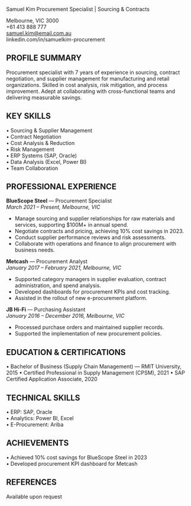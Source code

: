Samuel Kim
Procurement Specialist | Sourcing & Contracts

Melbourne, VIC 3000  
+61 413 888 777  
samuel.kim@email.com.au  
linkedin.com/in/samuelkim-procurement

## PROFILE SUMMARY

Procurement specialist with 7 years of experience in sourcing, contract negotiation, and supplier management for manufacturing and retail organizations. Skilled in cost analysis, risk mitigation, and process improvement. Adept at collaborating with cross-functional teams and delivering measurable savings.

## KEY SKILLS

• Sourcing & Supplier Management  
• Contract Negotiation  
• Cost Analysis & Reduction  
• Risk Management  
• ERP Systems (SAP, Oracle)  
• Data Analysis (Excel, Power BI)  
• Team Collaboration

## PROFESSIONAL EXPERIENCE

**BlueScope Steel** — Procurement Specialist  
_March 2021 – Present, Melbourne, VIC_

- Manage sourcing and supplier relationships for raw materials and services, supporting $100M+ in annual spend.
- Negotiate contracts and pricing, achieving 10% cost savings in 2023.
- Conduct supplier performance reviews and risk assessments.
- Collaborate with operations and finance to align procurement with business needs.

**Metcash** — Procurement Analyst  
_January 2017 – February 2021, Melbourne, VIC_

- Supported category managers in supplier evaluation, contract administration, and spend analysis.
- Developed dashboards for procurement KPIs and cost tracking.
- Assisted in the rollout of new e-procurement platform.

**JB Hi-Fi** — Purchasing Assistant  
_January 2016 – December 2016, Melbourne, VIC_

- Processed purchase orders and maintained supplier records.
- Supported the implementation of new procurement policies.

## EDUCATION & CERTIFICATIONS

• Bachelor of Business (Supply Chain Management) — RMIT University, 2015
• Certified Professional in Supply Management (CPSM), 2021
• SAP Certified Application Associate, 2020

## TECHNICAL SKILLS

• ERP: SAP, Oracle  
• Analytics: Power BI, Excel  
• E-Procurement: Ariba

## ACHIEVEMENTS

• Achieved 10% cost savings for BlueScope Steel in 2023  
• Developed procurement KPI dashboard for Metcash

## REFERENCES

Available upon request
